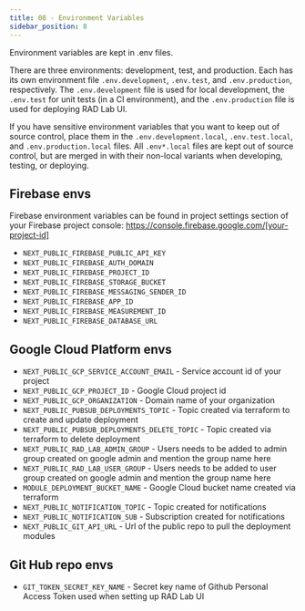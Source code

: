 ```yaml
---
title: 08 - Environment Variables
sidebar_position: 8
---
```


Environment variables are kept in .env files.

There are three environments: development, test, and production. Each has its own environment file `.env.development`, `.env.test`, and `.env.production`, respectively. The `.env.development` file is used for local development, the `.env.test` for unit tests (in a CI environment), and the `.env.production` file is used for deploying RAD Lab UI.

If you have sensitive environment variables that you want to keep out of source control, place them in the `.env.development.local`, `.env.test.local`, and `.env.production.local` files. All `.env*.local` files are kept out of source control, but are merged in with their non-local variants when developing, testing, or deploying.

## Firebase envs

Firebase environment variables can be found in project settings section of your Firebase project console: https://console.firebase.google.com/[your-project-id]

- `NEXT_PUBLIC_FIREBASE_PUBLIC_API_KEY`
- `NEXT_PUBLIC_FIREBASE_AUTH_DOMAIN`
- `NEXT_PUBLIC_FIREBASE_PROJECT_ID`
- `NEXT_PUBLIC_FIREBASE_STORAGE_BUCKET`
- `NEXT_PUBLIC_FIREBASE_MESSAGING_SENDER_ID`
- `NEXT_PUBLIC_FIREBASE_APP_ID`
- `NEXT_PUBLIC_FIREBASE_MEASUREMENT_ID`
- `NEXT_PUBLIC_FIREBASE_DATABASE_URL`

## Google Cloud Platform envs

- `NEXT_PUBLIC_GCP_SERVICE_ACCOUNT_EMAIL` - Service account id of your project
- `NEXT_PUBLIC_GCP_PROJECT_ID` - Google Cloud project id
- `NEXT_PUBLIC_GCP_ORGANIZATION` - Domain name of your organization
- `NEXT_PUBLIC_PUBSUB_DEPLOYMENTS_TOPIC` - Topic created via terraform to create and update deployment
- `NEXT_PUBLIC_PUBSUB_DEPLOYMENTS_DELETE_TOPIC` - Topic created via terraform to delete deployment
- `NEXT_PUBLIC_RAD_LAB_ADMIN_GROUP` - Users needs to be added to admin group created on google admin and mention the group name here
- `NEXT_PUBLIC_RAD_LAB_USER_GROUP` - Users needs to be added to user group created on google admin and mention the group name here
- `MODULE_DEPLOYMENT_BUCKET_NAME` - Google Cloud bucket name created via terraform
- `NEXT_PUBLIC_NOTIFICATION_TOPIC` - Topic created for notifications
- `NEXT_PUBLIC_NOTIFICATION_SUB` - Subscription created for notifications
- `NEXT_PUBLIC_GIT_API_URL` - Url of the public repo to pull the deployment modules

## Git Hub repo envs

- `GIT_TOKEN_SECRET_KEY_NAME` - Secret key name of Github Personal Access Token used when setting up RAD Lab UI
